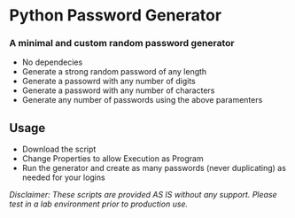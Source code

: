 # Python Password Generator

### A minimal and custom random password generator

- No dependecies
- Generate a strong random password of any length
- Generate a passowrd with any number of digits
- Generate a password with any number of characters
- Generate any number of passwords using the above paramenters


## Usage

- Download the script
- Change Properties to allow Execution as Program
- Run the generator and create as many passwords (never duplicating) as needed for your logins


*Disclaimer: These scripts are provided AS IS without any support.*
 *Please test in a lab environment prior to production use.*

